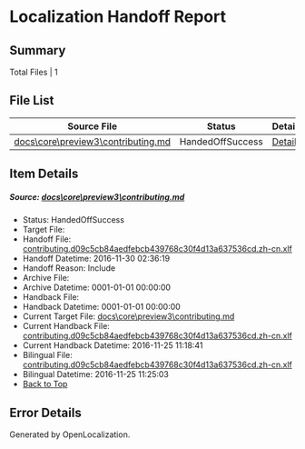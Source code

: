 # <a name='report-top'></a> Localization Handoff Report

## Summary
 Total Files | 1

## File List
 Source File | Status | Details 
 ----------- | ------ | ------- 
 [docs\core\preview3\contributing.md](https://github.com/dotnet/docs/blob/eaf88f2528d069cd0b17749a9d839cd83da8914a/docs/core/preview3/contributing.md) | HandedOffSuccess | [Details](#4d5fa8592ec69d864bd9a5e6dcfde4c2036dd5c457)

## Item Details
##### <a name='4d5fa8592ec69d864bd9a5e6dcfde4c2036dd5c457'></a> Source: [docs\core\preview3\contributing.md](https://github.com/dotnet/docs/blob/eaf88f2528d069cd0b17749a9d839cd83da8914a/docs/core/preview3/contributing.md)
* Status: HandedOffSuccess
* Target File: 
* Handoff File: [contributing.d09c5cb84aedfebcb439768c30f4d13a637536cd.zh-cn.xlf](https://github.com/dotnet/docs.handoff/blob/6c2169c9c7b3e89e8ceb7628dd5690ffcfce4a8d/ol-handoff/dotnet/docs.zh-cn/master/ht-p1/contributing.d09c5cb84aedfebcb439768c30f4d13a637536cd.zh-cn.xlf)
* Handoff Datetime: 2016-11-30 02:36:19
* Handoff Reason: Include
* Archive File: 
* Archive Datetime: 0001-01-01 00:00:00
* Handback File: 
* Handback Datetime: 0001-01-01 00:00:00
* Current Target File: [docs\core\preview3\contributing.md](https://github.com/dotnet/docs.zh-cn/blob/701051c373e69230f2e879734831816efe617d79/docs/core/preview3/contributing.md)
* Current Handback File: [contributing.d09c5cb84aedfebcb439768c30f4d13a637536cd.zh-cn.xlf](https://github.com/dotnet/docs.handback/blob/695698c9759541bd5f95848000d79d642bcbe27e/ol-handback/dotnet/docs.zh-cn/master/ht-p1/contributing.d09c5cb84aedfebcb439768c30f4d13a637536cd.zh-cn.xlf)
* Current Handback Datetime: 2016-11-25 11:18:41
* Bilingual File: [contributing.d09c5cb84aedfebcb439768c30f4d13a637536cd.zh-cn.xlf](https://github.com/dotnet/docs.handback/blob/695698c9759541bd5f95848000d79d642bcbe27e/ol-handback/dotnet/docs.zh-cn/master/ht-p1/contributing.d09c5cb84aedfebcb439768c30f4d13a637536cd.zh-cn.xlf)
* Bilingual Datetime: 2016-11-25 11:25:03
* [Back to Top](#report-top)


## Error Details

Generated by OpenLocalization.

